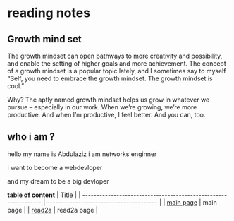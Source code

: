 # reading notes 
## Growth mind set 
The growth mindset can open pathways to more creativity and possibility, and enable the setting of higher goals and more achievement.
The concept of a growth mindset is a popular topic lately, and I sometimes say to myself “Self, you need to embrace the growth mindset. The growth mindset is cool.”

Why? The aptly named growth mindset helps us grow in whatever we pursue – especially in our work. When we’re growing, we’re more productive. And when I’m productive, I feel better. And you can, too.
##   who i am ?  

hello my name is Abdulaziz i am networks enginner

i want to become a webdevloper 

and my dream  to be a big devloper   


**table of content**
                                                       | Title                                   |
| --------------------------------------------------------------- | --------------------------------------- |
| [main page](https://abdulazizadwi.github.io/Reading-notes/)     | main page                               |
| [read2a](https://abdulazizadwi.github.io/Reading-notes/read2a)  | read2a page                             |

 